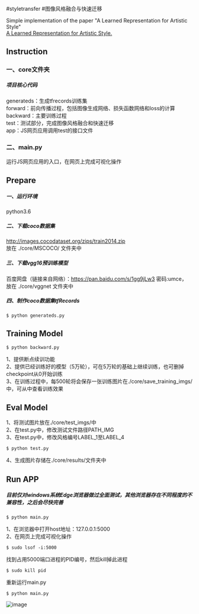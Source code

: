 #styletransfer
#图像风格融合与快速迁移

Simple implementation of the paper "A Learned Representation for Artistic Style"<br>
[A Learned Representation for Artistic Style.](http://cn.arxiv.org/pdf/1610.07629.pdf)

## Instruction
### 一、core文件夹
##### 项目核心代码<br>
generateds：生成tfrecords训练集<br>
forward：前向传播过程，包括图像生成网络、损失函数网络和loss的计算<br>
backward：主要训练过程<br>
test：测试部分，完成图像风格融合和快速迁移<br>
app：JS网页应用调用test的接口文件

### 二、main.py
运行JS网页应用的入口，在网页上完成可视化操作

## Prepare
##### 一、运行环境
python3.6<br>
##### 二、下载coco数据集
http://images.cocodataset.org/zips/train2014.zip <br>
放在 ./core/MSCOCO/ 文件夹中<br>
##### 三、下载vgg16预训练模型
百度网盘（链接来自网络）：https://pan.baidu.com/s/1gg9jLw3  密码:umce，<br>
放在 ./core/vggnet 文件夹中<br>
##### 四、制作coco数据集tfRecords
```
$ python generateds.py
```

## Training Model
```
$ python backward.py
```
1、提供断点续训功能<br>
2、提供已经训练好的模型（5万轮），可在5万轮的基础上继续训练，也可删掉checkpoint从0开始训练<br>
3、在训练过程中，每500轮将会保存一张训练图片在./core/save_training_imgs/中，可从中查看训练效果<br>

## Eval Model
1、将测试图片放在./core/test_imgs/中<br>
2、在test.py中，修改测试文件路径PATH_IMG<br>
3、在test.py中，修改风格编号LABEL_1至LABEL_4
```
$ python test.py
```
4、生成图片存储在./core/results/文件夹中

## Run APP
##### 目前仅对windows系统Edge浏览器做过全面测试，其他浏览器存在不同程度的不兼容性，之后会尽快完善
```
$ python main.py
```
1、在浏览器中打开host地址：127.0.0.1:5000<br>
2、在网页上完成可视化操作<br>
```
$ sudo lsof -i:5000
```
找到占用5000端口进程的PID编号，然后kill掉此进程
```
$ sudo kill pid
```
重新运行main.py
```
$ python main.py
```
 ![image](https://github.com/mr-zhouzhouzhou/styletransfer/blob/master/img/79816200bc261c4abe08f43bf4d7768.png)